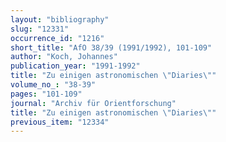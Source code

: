 ```yaml
---
layout: "bibliography"
slug: "12331"
occurrence_id: "1216"
short_title: "AfO 38/39 (1991/1992), 101-109"
author: "Koch, Johannes"
publication_year: "1991-1992"
title: "Zu einigen astronomischen \"Diaries\""
volume_no_: "38-39"
pages: "101-109"
journal: "Archiv für Orientforschung"
title: "Zu einigen astronomischen \"Diaries\""
previous_item: "12334"
---
```

